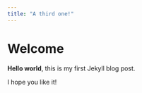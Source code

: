 ```yaml
---
title: "A third one!"
---
```


# Welcome

**Hello world**, this is my first Jekyll blog post.

I hope you like it!